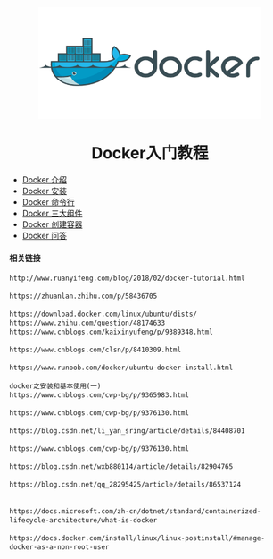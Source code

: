 
<p align="center">
<img width="400" align="center" src="Assets/bg2018020901.png"/>
</p>
<h1 align="center">Docker入门教程</h1>


* [Docker 介绍](01.Introduction.md)
* [Docker 安装](02.Install.md)
* [Docker 命令行](03.Command_Line.md)
* [Docker 三大组件](04.Containers_Images_Registries.md)
* [Docker 创建容器](05.Create_Docker_Containers.md)
* [Docker 问答](99.QA.md)










#### 相关链接
    http://www.ruanyifeng.com/blog/2018/02/docker-tutorial.html

    https://zhuanlan.zhihu.com/p/58436705

    https://download.docker.com/linux/ubuntu/dists/
    https://www.zhihu.com/question/48174633
    https://www.cnblogs.com/kaixinyufeng/p/9389348.html

    https://www.cnblogs.com/clsn/p/8410309.html

    https://www.runoob.com/docker/ubuntu-docker-install.html

    docker之安装和基本使用(一)
    https://www.cnblogs.com/cwp-bg/p/9365983.html

    https://www.cnblogs.com/cwp-bg/p/9376130.html

    https://blog.csdn.net/li_yan_sring/article/details/84408701

    https://www.cnblogs.com/cwp-bg/p/9376130.html

    https://blog.csdn.net/wxb880114/article/details/82904765

    https://blog.csdn.net/qq_28295425/article/details/86537124


    https://docs.microsoft.com/zh-cn/dotnet/standard/containerized-lifecycle-architecture/what-is-docker

    https://docs.docker.com/install/linux/linux-postinstall/#manage-docker-as-a-non-root-user
    
